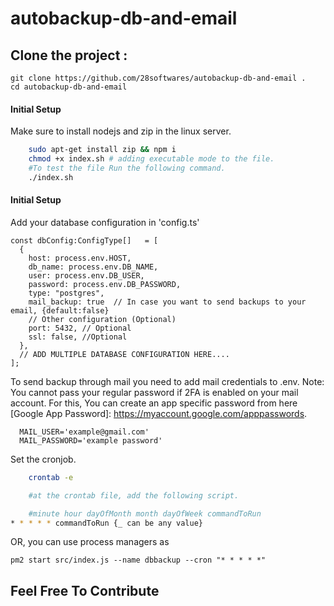 # autobackup-db-and-email


## Clone the project :

```
git clone https://github.com/28softwares/autobackup-db-and-email .
cd autobackup-db-and-email
```

#### Initial Setup
Make sure to install nodejs and zip in the linux server.

```bash
    sudo apt-get install zip && npm i
    chmod +x index.sh # adding executable mode to the file.
    #To test the file Run the following command.
    ./index.sh
```


#### Initial Setup
Add your database configuration in 'config.ts'
```
const dbConfig:ConfigType[]   = [
  {
    host: process.env.HOST,
    db_name: process.env.DB_NAME,
    user: process.env.DB_USER,
    password: process.env.DB_PASSWORD,
    type: "postgres",
    mail_backup: true  // In case you want to send backups to your email, {default:false}
    // Other configuration (Optional)
    port: 5432, // Optional
    ssl: false, //Optional
  },
  // ADD MULTIPLE DATABASE CONFIGURATION HERE....
];
```

To send backup through mail you need to add mail credentials to .env. 
Note: You cannot pass your regular password if 2FA is enabled on your mail account. For this, You can create an app specific password from here [Google App Password]: https://myaccount.google.com/apppasswords.

```
  MAIL_USER='example@gmail.com'
  MAIL_PASSWORD='example password' 
```



Set the cronjob.

```bash
    crontab -e

    #at the crontab file, add the following script.

    #minute hour dayOfMonth month dayOfWeek commandToRun
* * * * * commandToRun {_ can be any value}
```

OR, you can use process managers as

```
pm2 start src/index.js --name dbbackup --cron "* * * * *"
```


## Feel Free To Contribute
